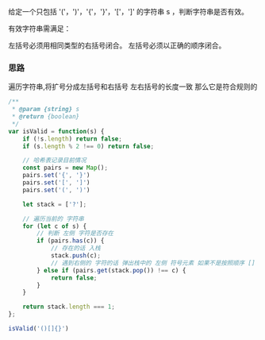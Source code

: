 给定一个只包括 '('，')'，'{'，'}'，'['，']' 的字符串 s ，判断字符串是否有效。

有效字符串需满足：

左括号必须用相同类型的右括号闭合。
左括号必须以正确的顺序闭合。


### 思路

遍历字符串,将扩号分成左括号和右括号
左右括号的长度一致 那么它是符合规则的


```js
/**
 * @param {string} s
 * @return {boolean}
 */
var isValid = function(s) {
    if (!s.length) return false;
    if (s.length % 2 !== 0) return false;

    // 哈希表记录目前情况
    const pairs = new Map();
    pairs.set('{', '}')
    pairs.set('[', ']')
    pairs.set('(', ')')

    let stack = ['?'];

    // 遍历当前的 字符串
    for (let c of s) {
        // 判断 左侧 字符是否存在
        if (pairs.has(c)) {
            // 存在的话 入栈
            stack.push(c);
            // 遇到右侧的 字符的话 弹出栈中的 左侧 符号元素 如果不是按照顺序 [] () {} 对应的话 直接返回错误
        } else if (pairs.get(stack.pop()) !== c) {
            return false;
        }
    }

    return stack.length === 1;
};

isValid('()[]{}')
```